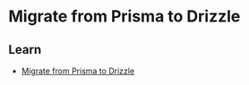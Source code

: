 # Migrate from Prisma to Drizzle

<!--
https://github.com/fdarian/prisma-generator-drizzle
https://github.com/typytypytypy/prisma-to-drizzle
-->

## Learn

- [Migrate from Prisma to Drizzle](https://orm.drizzle.team/learn/migrate/migrate-from-prisma)
